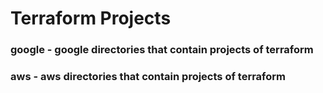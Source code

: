 # Terraform Projects
### google - google directories that contain projects of terraform
### aws - aws directories that contain projects of terraform

